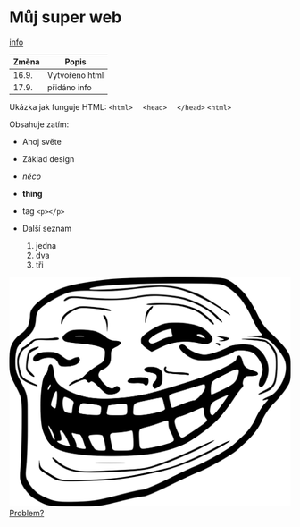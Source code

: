 # Můj super web

[info](info.html)

**Změna** | **Popis**
-------- | ---------
16.9. | Vytvořeno html
17.9. | přidáno info

Ukázka jak funguje HTML:
``<html>``
``  <head>``
``  </head>``
``<html>``

Obsahuje zatím:
* Ahoj světe
* Základ design
* *něco*
* **thing**
* tag ``<p></p>``

* Další seznam
    1. jedna
    2. dva
    3. tři

![tf](/images/tf.png)
[Problem?](https://therickroll.com/)